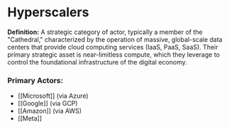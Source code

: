 # Hyperscalers

**Definition:** A strategic category of actor, typically a member of the "Cathedral," characterized by the operation of massive, global-scale data centers that provide cloud computing services (IaaS, PaaS, SaaS). Their primary strategic asset is near-limitless compute, which they leverage to control the foundational infrastructure of the digital economy.

### Primary Actors:
- [[Microsoft]] (via Azure)
- [[Google]] (via GCP)
- [[Amazon]] (via AWS)
- [[Meta]]